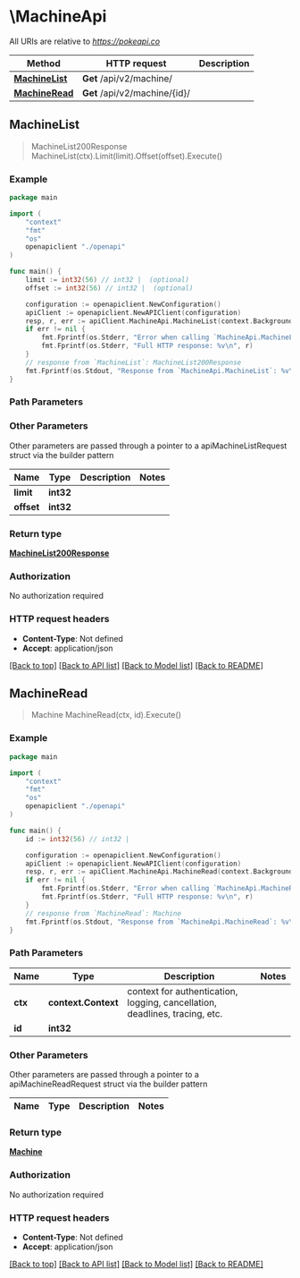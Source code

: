 # \MachineApi

All URIs are relative to *https://pokeapi.co*

Method | HTTP request | Description
------------- | ------------- | -------------
[**MachineList**](MachineApi.md#MachineList) | **Get** /api/v2/machine/ | 
[**MachineRead**](MachineApi.md#MachineRead) | **Get** /api/v2/machine/{id}/ | 



## MachineList

> MachineList200Response MachineList(ctx).Limit(limit).Offset(offset).Execute()



### Example

```go
package main

import (
    "context"
    "fmt"
    "os"
    openapiclient "./openapi"
)

func main() {
    limit := int32(56) // int32 |  (optional)
    offset := int32(56) // int32 |  (optional)

    configuration := openapiclient.NewConfiguration()
    apiClient := openapiclient.NewAPIClient(configuration)
    resp, r, err := apiClient.MachineApi.MachineList(context.Background()).Limit(limit).Offset(offset).Execute()
    if err != nil {
        fmt.Fprintf(os.Stderr, "Error when calling `MachineApi.MachineList``: %v\n", err)
        fmt.Fprintf(os.Stderr, "Full HTTP response: %v\n", r)
    }
    // response from `MachineList`: MachineList200Response
    fmt.Fprintf(os.Stdout, "Response from `MachineApi.MachineList`: %v\n", resp)
}
```

### Path Parameters



### Other Parameters

Other parameters are passed through a pointer to a apiMachineListRequest struct via the builder pattern


Name | Type | Description  | Notes
------------- | ------------- | ------------- | -------------
 **limit** | **int32** |  | 
 **offset** | **int32** |  | 

### Return type

[**MachineList200Response**](MachineList200Response.md)

### Authorization

No authorization required

### HTTP request headers

- **Content-Type**: Not defined
- **Accept**: application/json

[[Back to top]](#) [[Back to API list]](../README.md#documentation-for-api-endpoints)
[[Back to Model list]](../README.md#documentation-for-models)
[[Back to README]](../README.md)


## MachineRead

> Machine MachineRead(ctx, id).Execute()



### Example

```go
package main

import (
    "context"
    "fmt"
    "os"
    openapiclient "./openapi"
)

func main() {
    id := int32(56) // int32 | 

    configuration := openapiclient.NewConfiguration()
    apiClient := openapiclient.NewAPIClient(configuration)
    resp, r, err := apiClient.MachineApi.MachineRead(context.Background(), id).Execute()
    if err != nil {
        fmt.Fprintf(os.Stderr, "Error when calling `MachineApi.MachineRead``: %v\n", err)
        fmt.Fprintf(os.Stderr, "Full HTTP response: %v\n", r)
    }
    // response from `MachineRead`: Machine
    fmt.Fprintf(os.Stdout, "Response from `MachineApi.MachineRead`: %v\n", resp)
}
```

### Path Parameters


Name | Type | Description  | Notes
------------- | ------------- | ------------- | -------------
**ctx** | **context.Context** | context for authentication, logging, cancellation, deadlines, tracing, etc.
**id** | **int32** |  | 

### Other Parameters

Other parameters are passed through a pointer to a apiMachineReadRequest struct via the builder pattern


Name | Type | Description  | Notes
------------- | ------------- | ------------- | -------------


### Return type

[**Machine**](Machine.md)

### Authorization

No authorization required

### HTTP request headers

- **Content-Type**: Not defined
- **Accept**: application/json

[[Back to top]](#) [[Back to API list]](../README.md#documentation-for-api-endpoints)
[[Back to Model list]](../README.md#documentation-for-models)
[[Back to README]](../README.md)

